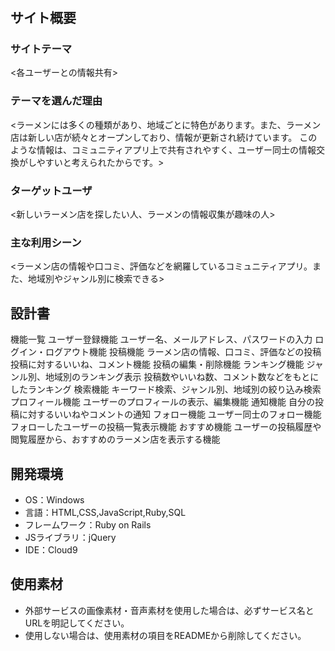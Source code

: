 # <Ramen Community>

## サイト概要
### サイトテーマ
<各ユーザーとの情報共有>

### テーマを選んだ理由
<ラーメンには多くの種類があり、地域ごとに特色があります。また、ラーメン店は新しい店が続々とオープンしており、情報が更新され続けています。
このような情報は、コミュニティアプリ上で共有されやすく、ユーザー同士の情報交換がしやすいと考えられたからです。>

### ターゲットユーザ
<新しいラーメン店を探したい人、ラーメンの情報収集が趣味の人>

### 主な利用シーン
<ラーメン店の情報や口コミ、評価などを網羅しているコミュニティアプリ。また、地域別やジャンル別に検索できる>

## 設計書

機能一覧
ユーザー登録機能
ユーザー名、メールアドレス、パスワードの入力
ログイン・ログアウト機能
投稿機能
ラーメン店の情報、口コミ、評価などの投稿
投稿に対するいいね、コメント機能
投稿の編集・削除機能
ランキング機能
ジャンル別、地域別のランキング表示
投稿数やいいね数、コメント数などをもとにしたランキング
検索機能
キーワード検索、ジャンル別、地域別の絞り込み検索
プロフィール機能
ユーザーのプロフィールの表示、編集機能
通知機能
自分の投稿に対するいいねやコメントの通知
フォロー機能
ユーザー同士のフォロー機能
フォローしたユーザーの投稿一覧表示機能
おすすめ機能
ユーザーの投稿履歴や閲覧履歴から、おすすめのラーメン店を表示する機能

## 開発環境
- OS：Windows
- 言語：HTML,CSS,JavaScript,Ruby,SQL
- フレームワーク：Ruby on Rails
- JSライブラリ：jQuery
- IDE：Cloud9

## 使用素材
- 外部サービスの画像素材・音声素材を使用した場合は、必ずサービス名とURLを明記してください。
- 使用しない場合は、使用素材の項目をREADMEから削除してください。
